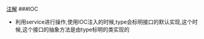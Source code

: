 >
[注解](http://www.nutzam.com/core/dao/annotations.html)
###IOC
>
- 利用service进行操作,使用IOC注入的时候,type会标明接口的默认实现,这个时候,这个接口的抽象方法是由type标明的类实现的